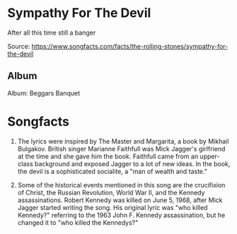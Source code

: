 # Sympathy For The Devil

After all this time still a banger

Source: https://www.songfacts.com/facts/the-rolling-stones/sympathy-for-the-devil

## Album

Album: Beggars Banquet

# Songfacts

1. The lyrics were inspired by The Master and Margarita, a book by Mikhail Bulgakov. British singer Marianne Faithfull was Mick Jagger's girlfriend at the time and she gave him the book. Faithfull came from an upper-class background and exposed Jagger to a lot of new ideas. In the book, the devil is a sophisticated socialite, a "man of wealth and taste." 

2. Some of the historical events mentioned in this song are the crucifixion of Christ, the Russian Revolution, World War II, and the Kennedy assassinations. Robert Kennedy was killed on June 5, 1968, after Mick Jagger started writing the song. His original lyric was "who killed Kennedy?" referring to the 1963 John F. Kennedy assassination, but he changed it to "who killed the Kennedys?"